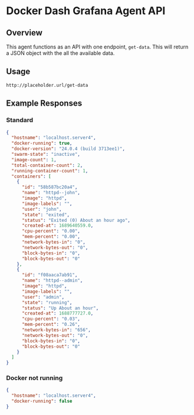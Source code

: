# Docker Dash Grafana Agent API

## Overview

This agent functions as an API with one endpoint, `get-data`. This will return a JSON object with the all the available data.

## Usage

```
http://placeholder.url/get-data
```

## Example Responses

### Standard
``` JSON
{
  "hostname": "localhost.server4",
  "docker-running": true,
  "docker-version": "24.0.4 (build 3713ee1)",
  "swarm-state": "inactive",
  "image-count": 1,
  "total-container-count": 2,
  "running-container-count": 1,
  "containers": [
    {
      "id": "58b587bc20a4",
      "name": "httpd--john",
      "image": "httpd",
      "image-labels": "",
      "user": "john",
      "state": "exited",
      "status": "Exited (0) About an hour ago",
      "created-at": 1689640559.0,
      "cpu-percent": "0.00",
      "mem-percent": "0.00",
      "network-bytes-in": "0",
      "network-bytes-out": "0",
      "block-bytes-in": "0",
      "block-bytes-out": "0"
    },
    {
      "id": "f08aaca7ab91",
      "name": "httpd--admin",
      "image": "httpd",
      "image-labels": "",
      "user": "admin",
      "state": "running",
      "status": "Up About an hour",
      "created-at": 1688777727.0,
      "cpu-percent": "0.03",
      "mem-percent": "0.26",
      "network-bytes-in": "656",
      "network-bytes-out": "0",
      "block-bytes-in": "0",
      "block-bytes-out": "0"
    }
  ]
}
```

### Docker not running
``` JSON
{
  "hostname": "localhost.server4",
  "docker-running": false
}
```